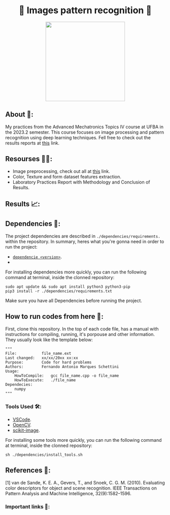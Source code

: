 <h1 align="center">🔎 Images pattern recognition 🔎</h1>

<div align="center">
	<a href="link_for_webite">
	<img height = "250em" src = "https://github.com/FernandoSchett/armazem/assets/80331486/8ac13ae3-8bc7-47e8-aedd-cf8aa98edc30" />
    </a>
</div>

## About 🤔:

My practices from the Advanced Mechatronics Topics IV course at UFBA in the 2023.2 semester. This course focuses on image processing and pattern recognition using deep learning techniques. Fell free to check out the results reports at [this](https://docs.google.com/document/d/1F-Nw7-t1BPtgF_CaDAa4xPIeDPsNzzenGKaPsVfX59E/edit?usp=sharing) link.

## Resourses 🧑‍🔬:

- Image preprocessing, check out all at [this](https://drive.google.com/drive/folders/1Jz18rqn5rmZc3P3cgSwTJR4RhUqF62wa?usp=sharing) link.
- Color, Texture and form dataset features extraction.
- Laboratory Practices Report with Methodology and Conclusion of Results.

## Results 📈:

## Dependencies 🚚:

The project dependencies are described in  ```./dependencies/requirements.``` within the repository. In summary, heres what you're gonna need in order to run the project:

- [```dependencie <version>```](http:link.com).
- 

For installing dependencies more quickly, you can run the following command at terminal, inside the clonned repository:

	sudo apt update && sudo apt install python3 python3-pip
    pip3 install -r ./dependencies/requirements.txt

Make sure you have all Dependencies before running the project.

## How to run codes from here 🏃:

First, clone this repository. In the top of each code file, has a manual with instructions for compiling, running, it's porpouse and other information. They usually look like the template below:

	"""
	File:           file_name.ext
	Last changed:   xx/xx/20xx xx:xx
	Purpose:        Code for hard problems         
	Authors:        Fernando Antonio Marques Schettini   
	Usage: 
		HowToCompile:   gcc file_name.cpp -o file_name
		HowToExecute:   ./file_name           
	Dependecies:
		numpy
	"""

### Tools Used 🛠️: 

- [VSCode](https://code.visualstudio.com/).
- [OpenCV](https://opencv.org/).
- [scikit-image](https://scikit-image.org/).

For installing some tools more quickly, you can run the following command at terminal, inside the clonned repository:

    sh ./dependencies/install_tools.sh

## References 📙:
	
[1] van de Sande, K. E. A., Gevers, T., and Snoek, C. G. M. (2010). Evaluating color
descriptors for object and scene recognition. IEEE Transactions on Pattern Analysis and
Machine Intelligence, 32(9):1582–1596.
	
### Important links 🔗:

